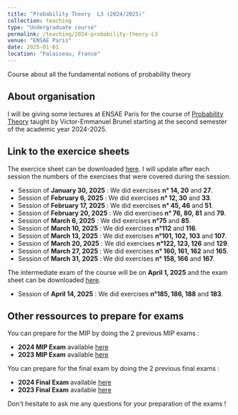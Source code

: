 ```yaml
---
title: "Probability Theory  L3 (2024/2025)"
collection: teaching
type: "Undergraduate course"
permalink: /teaching/2024-probability-theory-L3
venue: "ENSAE Paris"
date: 2025-01-01
location: "Palaiseau, France"
---
```


Course about all the fundamental notions of probability theory


## About organisation

I will  be giving some lectures at ENSAE Paris for the course of [Probability Theory](https://www.ensae.fr/courses/113) taught by Victor-Emmanuel Brunel starting at the second semester of the academic year 2024-2025. 

## Link to the exercice sheets 


 The exercice sheet can be downloaded [here](https://samymekk.github.io/files/Probability-Theory-TD/Livret_Exercices_Probas.pdf). I will update after each session the numbers of the exercises that were covered during the session.


- Session of **January 30, 2025** :  We did exercises **n° 14, 20** and **27**.
- Session of **February 6, 2025** :  We did exercises **n° 12, 30** and **33**.
- Session of **February 17, 2025** : We did exercises **n° 45, 46** and **51**.
- Session of **February 20, 2025** : We did exercises **n° 76, 80, 81** and **79**.
- Session of **March 6, 2025** : We did exercises **n°75** and **85**.
- Session of **March 10, 2025** : We did exercises **n°112** and **116**.
- Session of **March 13, 2025** : We did exercises **n°101, 102, 103** and **107**.
- Session of **March 20, 2025** : We did exercises **n°122, 123, 126** and **129**.
- Session of **March 27, 2025** : We did exercises **n° 160, 161, 162** and **165**.
- Session of **March 31, 2025** : We did exercises **n° 158, 166** and **167**.

The intermediate exam of the course will be on **April 1, 2025** and the exam sheet can be downloaded [here](https://samymekk.github.io\files\Probability-Theory-TD\MIP-Probability-Theory-2025.pdf).

- Session of **April 14, 2025** : We did exercises **n°185, 186, 188** and **183**.
  



## Other ressources to prepare for exams

You can prepare for the MIP by doing the 2 previous MIP exams : 

- **2024 MIP Exam** available [here](https://samymekk.github.io\files\Probability-Theory-TD\MIP-Probability-Theory-2024.pdf)
- **2023 MIP Exam** available [here](https://samymekk.github.io/files\Probability-Theory-TD\MIP-Probability-Theory-2023.pdf)

You can prepare for the final exam by doing the 2 previous final exams :

-  **2024 Final Exam** available [here](https://samymekk.github.io\files\Probability-Theory-TD\Exam-Probability-Theory-2024.pdf)
-  **2023 Final Exam** available [here](https://samymekk.github.io\files\Probability-Theory-TD\Exam-Probability-Theory-2023.pdf)



Don't hesitate to ask me any questions for your preparation of the exams !

